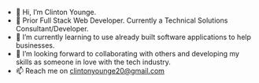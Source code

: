 - 👋 Hi, I’m Clinton Younge.
- 👀 Prior Full Stack Web Developer. Currently a Technical Solutions Consultant/Developer.
- 🌱 I’m currently learning to use already built software applications to help businesses.
- 💞️ I’m looking forward to collaborating with others and developing my skills as someone in love with the tech industry.
- 📫 Reach me on clintonyounge20@gmail.com

<!---
ClintonYounge/ClintonYounge is a ✨ special ✨ repository because its `README.md` (this file) appears on your GitHub profile.
You can click the Preview link to take a look at your changes.
--->
